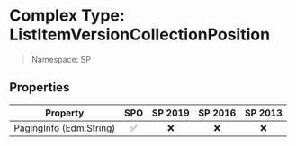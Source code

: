 # Complex Type: ListItemVersionCollectionPosition

> Namespace: SP

## Properties

Property | SPO | SP 2019 | SP 2016 | SP 2013
----------|:---:|:-------:|:-------:|:-------:
PagingInfo (Edm.String) | ✅ | ❌ | ❌ | ❌